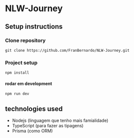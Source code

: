 # NLW-Journey

## Setup instructions

### Clone repository
```
git clone https://github.com/FranBernardo/NLW-Journey.git
```

### Project setup

```
npm install
```

#### rodar em development

```
npm run dev
```

 ## technologies used

- Nodejs (linguagem que tenho mais famialidade)
- TypeScript (para fazer as tipagens)
- Prisma (como ORM)
